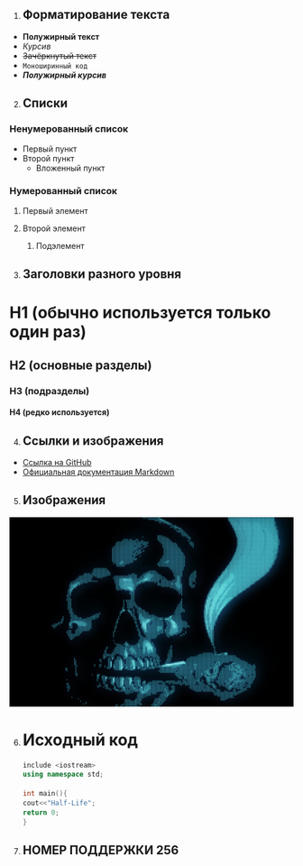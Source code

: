 1. ##  Форматирование текста

- **Полужирный текст**
- *Курсив*
- ~~Зачёркнутый текст~~
- `Моноширинный код`
- ***Полужирный курсив***

2. ##  Списки

### Ненумерованный список
- Первый пункт
- Второй пункт
  - Вложенный пункт

### Нумерованный список
1. Первый элемент
2. Второй элемент
   1. Подэлемент

3. ##  Заголовки разного уровня

# H1 (обычно используется только один раз)
## H2 (основные разделы)
### H3 (подразделы)
#### H4 (редко используется)

4. ##  Ссылки и изображения

- [Ссылка на GitHub](https://github.com)
- [Официальная документация Markdown](https://www.markdownguide.org/)

5. ## Изображения
![Крути скелед](images/Horizontal.jpg)

6. # Исходный код
   ```C++
   include <iostream>
   using namespace std;

   int main(){
   cout<<"Half-Life";
   return 0;
   }
7. ## НОМЕР ПОДДЕРЖКИ 256
